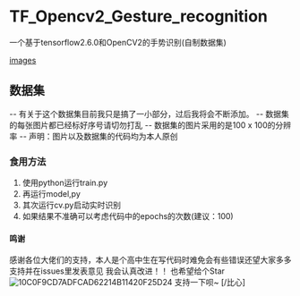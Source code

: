 # TF_Opencv2_Gesture_recognition
一个基于tensorflow2.6.0和OpenCV2的手势识别(自制数据集)


[images](演示图片/IMG_20210824_185701.jpg)

## 数据集

-- 有关于这个数据集目前我只是搞了一小部分，过后我将会不断添加。
-- 数据集的每张图片都已经标好序号请切勿打乱
-- 数据集的图片采用的是100 x 100的分辨率
-- 声明：图片以及数据集的代码均为本人原创
### 食用方法
1. 使用python运行train.py
2. 再运行model,py
3. 其次运行cv.py启动实时识别
4. 如果结果不准确可以考虑代码中的epochs的次数(建议：100)

#### 鸣谢
感谢各位大佬们的支持，本人是个高中生在写代码时难免会有些错误还望大家多多支持并在issues里发表意见
我会认真改进！！
也希望给个Star![10C0F9CD7ADFCAD62214B11420F25D24](https://user-images.githubusercontent.com/62407841/130604673-0fb083df-b7bc-4d67-9742-72cc223dcc1e.png)
支持一下呗~ [/比心]
